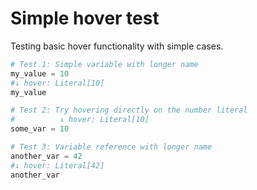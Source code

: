 # Simple hover test

Testing basic hover functionality with simple cases.

```py
# Test 1: Simple variable with longer name
my_value = 10
#↓ hover: Literal[10]
my_value

# Test 2: Try hovering directly on the number literal
#          ↓ hover: Literal[10]
some_var = 10

# Test 3: Variable reference with longer name
another_var = 42
#↓ hover: Literal[42]
another_var
```
